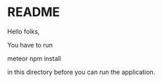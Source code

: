 # README

Hello folks,

You have to run

meteor npm install

in this directory before you can run the application.

